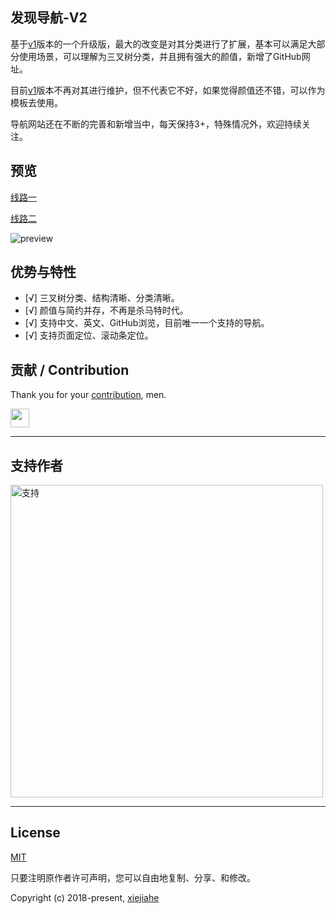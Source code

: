 
## 发现导航-V2
基于[v1](https://github.com/xjh22222228/nav/tree/gh-pages)版本的一个升级版，最大的改变是对其分类进行了扩展，基本可以满足大部分使用场景，可以理解为三叉树分类，并且拥有强大的颜值，新增了GitHub网址。

目前[v1](https://github.com/xjh22222228/nav/tree/v1)版本不再对其进行维护，但不代表它不好，如果觉得颜值还不错，可以作为模板去使用。

导航网站还在不断的完善和新增当中，每天保持3+，特殊情况外，欢迎持续关注。


## 预览
[线路一](https://xjh22222228.github.io/nav/index.html)

[线路二](https://xiejiahe.gitee.io/nav/index.html)

![preview](https://raw.githubusercontent.com/xjh22222228/nav/master/media/v2.gif)




## 优势与特性
- [√] 三叉树分类、结构清晰、分类清晰。
- [√] 颜值与简约并存，不再是杀马特时代。
- [√] 支持中文、英文、GitHub浏览，目前唯一一个支持的导航。
- [√] 支持页面定位、滚动条定位。




## 贡献 / Contribution
Thank you for your [contribution](https://github.com/xjh22222228/nav/issues), men.

<a href="https://github.com/YutHelloWorld">
  <img src="https://avatars1.githubusercontent.com/u/20860159?s=460&v=4" width="30px" height="30px" />
</a>


---




## 支持作者
<img src="https://raw.githubusercontent.com/xjh22222228/statics/master/images/2018/32.png" alt="支持" width="500" />



---


## License
[MIT](https://opensource.org/licenses/MIT)

只要注明原作者许可声明，您可以自由地复制、分享、和修改。

Copyright (c) 2018-present, [xiejiahe](https://github.com/xjh22222228)
